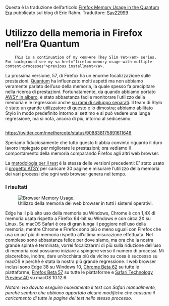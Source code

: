Questa è la traduzione dell’articolo <a href="http://www.erahm.org/2017/09/25/firefox-memory-usage-in-the-quantum-era/" target="_blank">Firefox Memory Usage in the Quantum Era</a> pubblicato sul blog di Eric Rahm.
Traduttore: <a href="https://www.mozillaitalia.org">Sav22999</a>


<h1>Utilizzo della memoria in Firefox nell’Era Quantum</h1>

	
		This is a continuation of my <em>Are They Slim Yet</em> series. For background see my <a href="firefox-memory-usage-with-multiple-content-processes">previous installment</a>.
La prossima versione, 57, di Firefox ha un enorme focalizzazione sulle prestazioni. <a href="https://wiki.mozilla.org/Quantum">Quantum</a> ha influenzato molti aspetti ma non abbiamo veramente parlato dell’uso della memoria, la quale spesso fa precipitare nella ricerca di prestazioni. Fortunatamente, da quando abbiamo portato <a href="are-we-slim-yet-is-dead-all-hail-are-we-slim-yet">AWSY in albero</a>, è stato abbastanza facile monitorare l’utilizzo della memoria e le regressioni anche <a href="https://bugzilla.mozilla.org/show_bug.cgi?id=1378526">su rami di sviluppo separati</a>.
Il team di Stylo è stato un grande utilizzatore di questo e lo dimostra; abbiamo abilitato Stylo in modo predefinito intorno al settimo e si può vedere una lunga regressione, ma si nota, ancora di più, intorno al sedicesimo:

<img src="https://i1.wp.com/www.erahm.org/wp-content/uploads/2017/09/Screenshot-2017-9-26-Explicit-Memory-summary-opt-stylo-disabled-linux64-stylo-disabled-mozilla-central-and-others.png?resize=660%2C451" alt="" class="aligncenter size-full wp-image-187" srcset="https://i1.wp.com/www.erahm.org/wp-content/uploads/2017/09/Screenshot-2017-9-26-Explicit-Memory-summary-opt-stylo-disabled-linux64-stylo-disabled-mozilla-central-and-others.png?w=857 857w, https://i1.wp.com/www.erahm.org/wp-content/uploads/2017/09/Screenshot-2017-9-26-Explicit-Memory-summary-opt-stylo-disabled-linux64-stylo-disabled-mozilla-central-and-others.png?resize=300%2C205 300w, https://i1.wp.com/www.erahm.org/wp-content/uploads/2017/09/Screenshot-2017-9-26-Explicit-Memory-summary-opt-stylo-disabled-linux64-stylo-disabled-mozilla-central-and-others.png?resize=768%2C524 768w" sizes="(max-width: 660px) 100vw, 660px" data-recalc-dims="1" />

https://twitter.com/nnethercote/status/908838175891611648

Speriamo fiduciosamente che tutto questo ti abbia convinto riguardo il duro lavoro impiegato per migliorare le prestazioni; ora vediamo il comportamento della memoria comparando Firefox agli altri web browser.

La <a href="are-they-slim-yet-round-2">metodologia per il test</a> è la stessa delle versioni precedenti: E’ stato usato il <a href="https://github.com/EricRahm/atsy">progetto ATSY</a> per caricare 30 pagine e misurare l’utilizzo della memoria dei vari processi che ogni web browser genera nel tempo.
<h3>I risultati</h3>

<figure id="attachment_181" style="width: 600px" class="wp-caption aligncenter"><img src="https://i2.wp.com/www.erahm.org/wp-content/uploads/2017/09/chart1.png?resize=600%2C371" alt="Browser Memory Usage." class="size-full wp-image-181" srcset="https://i2.wp.com/www.erahm.org/wp-content/uploads/2017/09/chart1.png?w=600 600w, https://i2.wp.com/www.erahm.org/wp-content/uploads/2017/09/chart1.png?resize=300%2C186 300w" sizes="(max-width: 600px) 100vw, 600px" data-recalc-dims="1" /><figcaption class="wp-caption-text">Utilizzo della memoria dei web browser in tutti i sistemi operativi.</figcaption></figure>

Edge ha il più alto uso della memoria su Windows, Chrome è con 1,4X di memoria usata rispetto a Firefox 64-bit su Windows e con circa 2X su Linux. Su macOS Safari è ora di gran lunga il peggiore nell’uso della memoria, mentre Chrome e Firefox sono più o meno uguali con Firefox che usa un po’ più di memoria rispetto all’ultima misurazione effettuata.
Nel compleso sono abbastanza felice per dove siamo, ma ora che la nostra grande spinta è terminata, vorrei focalizzarmi di più sulla riduzione dell’uso di memoria così possiamo iniziare a spingere verso il numero di processi.
Mi piacerebbe, inoltre, dare un’occhiata più da vicino su cosa è successo su macOS e perchè è stata la nostra più grande regressione.
I web browser inclusi sono Edge 38 su Windows 10, <a href="https://www.google.com/chrome/browser/beta.html">Chrome Beta 62</a> su tutte le piattaforme, <a href="https://www.mozilla.org/firefox/channel/desktop/">Firefox Beta 57</a> su tutte le piattaforme e <a href="https://developer.apple.com/safari/technology-preview/">Safari Technology Preview 40</a> su macOS 10.12.6.

<em>Notare: Ho dovuto eseguire nuovamente il test con Safari manualmente, perchè sembra che abbiano apportato alcune modifiche che causano il caricamento di tutte le pagine del test nello stesso processo.</em>
